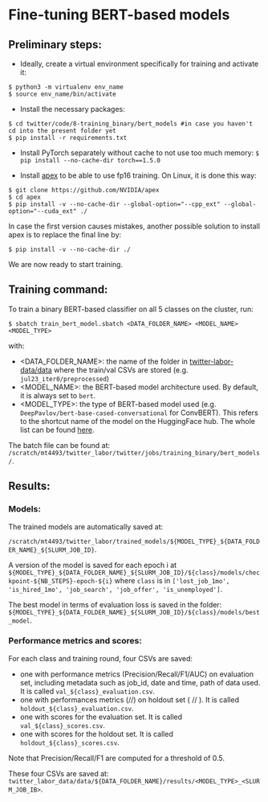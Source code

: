 # Fine-tuning BERT-based models

## Preliminary steps:

- Ideally, create a virtual environment specifically for training and activate it:

```
$ python3 -m virtualenv env_name
$ source env_name/bin/activate
```

- Install the necessary packages:
```
$ cd twitter/code/8-training_binary/bert_models #in case you haven't cd into the present folder yet
$ pip install -r requirements.txt
```

- Install PyTorch separately without cache to not use too much memory:
`$ pip install --no-cache-dir torch==1.5.0`

- Install [apex](https://github.com/nvidia/apex) to be able to use fp16 training. On Linux, it is done this way:
```
$ git clone https://github.com/NVIDIA/apex
$ cd apex
$ pip install -v --no-cache-dir --global-option="--cpp_ext" --global-option="--cuda_ext" ./
```

In case the first version causes mistakes, another possible solution to install apex is to replace the final line by:

`$ pip install -v --no-cache-dir ./`

We are now ready to start training.

## Training command:

To train a binary BERT-based classifier on all 5 classes on the cluster, run:

`$ sbatch train_bert_model.sbatch <DATA_FOLDER_NAME> <MODEL_NAME> <MODEL_TYPE>`

with:
- <DATA_FOLDER_NAME>: the name of the folder in [twitter-labor-data/data](https://github.com/manueltonneau/twitter-labor-data/tree/master/data) where the train/val CSVs are stored (e.g. `jul23_iter0/preprocessed`)
- <MODEL_NAME>: the BERT-based model architecture used. By default, it is always set to `bert`. 
- <MODEL_TYPE>: the type of BERT-based model used (e.g. `DeepPavlov/bert-base-cased-conversational` for ConvBERT). This refers to the shortcut name of the model on the HuggingFace hub. The whole list can be found [here](https://huggingface.co/transformers/pretrained_models.html). 

The batch file can be found at: `/scratch/mt4493/twitter_labor/twitter/jobs/training_binary/bert_models/`. 

## Results:

### Models:

The trained models are automatically saved at: 

`/scratch/mt4493/twitter_labor/trained_models/${MODEL_TYPE}_${DATA_FOLDER_NAME}_${SLURM_JOB_ID}`.

A version of the model is saved for each epoch i at `${MODEL_TYPE}_${DATA_FOLDER_NAME}_${SLURM_JOB_ID}/${class}/models/checkpoint-${NB_STEPS}-epoch-${i}` where `class` is in `['lost_job_1mo', 'is_hired_1mo', 'job_search', 'job_offer', 'is_unemployed']`. 

The best model in terms of evaluation loss is saved in the folder: `${MODEL_TYPE}_${DATA_FOLDER_NAME}_${SLURM_JOB_ID}/${class}/models/best_model`. 

### Performance metrics and scores:

For each class and training round, four CSVs are saved:
- one with performance metrics (Precision/Recall/F1/AUC) on evaluation set, including metadata such as job_id, date and time, path of data used. It is called `val_${class}_evaluation.csv`. 
- one with performances metrics (//) on holdout set ( // ). It is called `holdout_${class}_evaluation.csv`. 
- one with scores for the evaluation set. It is called `val_${class}_scores.csv`. 
- one with scores for the holdout set. It is called `holdout_${class}_scores.csv`. 

Note that Precision/Recall/F1 are computed for a threshold of 0.5.

These four CSVs are saved at: `twitter_labor_data/data/${DATA_FOLDER_NAME}/results/<MODEL_TYPE>_<SLURM_JOB_IB>`. 
